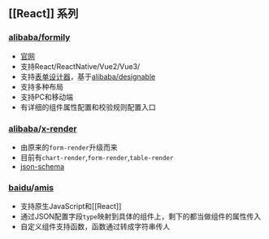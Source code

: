 ## [[React]] 系列
### [alibaba/formily](https://github.com/alibaba/formily)
- [官网](https://formilyjs.org/zh-CN)
- 支持React/ReactNative/Vue2/Vue3/
- 支持[表单设计器](https://designable-antd.formilyjs.org/)，基于[alibaba/designable](https://github.com/alibaba/designable)
- 支持多种布局
- 支持PC和移动端
- 有详细的组件属性配置和校验规则配置入口

### [alibaba](https://github.com/alibaba)/**[x-render](https://github.com/alibaba/x-render)**
- 由原来的`form-render`升级而来
- 目前有`chart-render`,`form-render`,`table-render`
- [json-schema](https://json-schema.org/understanding-json-schema/)

### [baidu](https://github.com/baidu)/**[amis](https://github.com/baidu/amis)**
- 支持原生JavaScript和[[React]]
- 通过JSON配置字段`type`映射到具体的组件上，剩下的都当做组件的属性传入
- 自定义组件支持函数，函数通过转成字符串传人